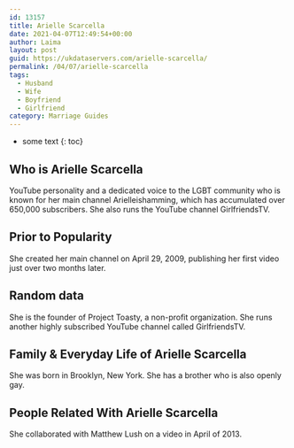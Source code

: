 ```yaml
---
id: 13157
title: Arielle Scarcella
date: 2021-04-07T12:49:54+00:00
author: Laima
layout: post
guid: https://ukdataservers.com/arielle-scarcella/
permalink: /04/07/arielle-scarcella
tags:
  - Husband
  - Wife
  - Boyfriend
  - Girlfriend
category: Marriage Guides
---
```


* some text
{: toc}


## Who is Arielle Scarcella
                  
                  
                  
YouTube personality and a dedicated voice to the LGBT community who is known for her main channel Arielleishamming, which has accumulated over 650,000 subscribers. She also runs the YouTube channel GirlfriendsTV. 
                  
              
            
              
            
                
                
                
## Prior to Popularity
                  
                  
                  
She created her main channel on April 29, 2009, publishing her first video just over two months later.
                  
              
            
              
            
                
                
                
## Random data
                  
                  
                  
She is the founder of Project Toasty, a non-profit organization. She runs another highly subscribed YouTube channel called GirlfriendsTV.
                  
              
            
              
            
                
                
                
## Family & Everyday Life of Arielle Scarcella
                  
                  
                  
She was born in Brooklyn, New York. She has a brother who is also openly gay.
                  
              
            
              
            
                
                
                
## People Related With Arielle Scarcella
                  
                  
                  
She collaborated with Matthew Lush on a video in April of 2013.
                  
              
            
              
            
                
              
            
              
              
            
            
              
            
          
          
          